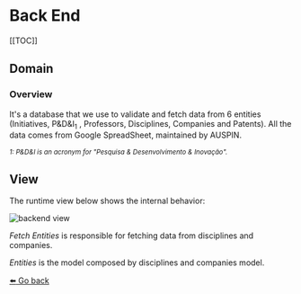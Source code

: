 # Back End

[[TOC]]

## Domain

### Overview

It's a database that we use to validate and fetch data from 6 entities (Initiatives, P&D&I<sub>1</sub> , Professors, Disciplines, Companies and Patents). All the data comes from Google SpreadSheet, maintained by AUSPIN.

_<sub>1: P&D&I is an acronym for "Pesquisa & Desenvolvimento & Inovação".</sub>_

## View

The runtime view below shows the internal behavior:

<img src="/views/backend.svg" alt="backend view">

_Fetch Entities_ is responsible for fetching data from disciplines and companies.

_Entities_ is the model composed by disciplines and companies model.

[:arrow_left: Go back](/)
